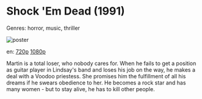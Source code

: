 # Shock 'Em Dead (1991)

Genres: horror, music, thriller

![poster]()

en:
  [720p](magnet:?xt=urn:btih:21BA013E7785DC1E0947464BBA7916243268AC35&tr=udp://glotorrents.pw:6969/announce&tr=udp://tracker.opentrackr.org:1337/announce&tr=udp://torrent.gresille.org:80/announce&tr=udp://tracker.openbittorrent.com:80&tr=udp://tracker.coppersurfer.tk:6969&tr=udp://tracker.leechers-paradise.org:6969&tr=udp://p4p.arenabg.ch:1337&tr=udp://tracker.internetwarriors.net:1337)
  [1080p](magnet:?xt=urn:btih:A7373B2DCFA4B91AEE393B7DEA5D31083B6CC244&tr=udp://glotorrents.pw:6969/announce&tr=udp://tracker.opentrackr.org:1337/announce&tr=udp://torrent.gresille.org:80/announce&tr=udp://tracker.openbittorrent.com:80&tr=udp://tracker.coppersurfer.tk:6969&tr=udp://tracker.leechers-paradise.org:6969&tr=udp://p4p.arenabg.ch:1337&tr=udp://tracker.internetwarriors.net:1337)
  


Martin is a total loser, who nobody cares for. When he fails to get a position as guitar player in Lindsay's band and loses his job on the way, he makes a deal with a Voodoo priestess. She promises him the fulfillment of all his dreams if he swears obedience to her. He becomes a rock star and has many women - but to stay alive, he has to kill other people.